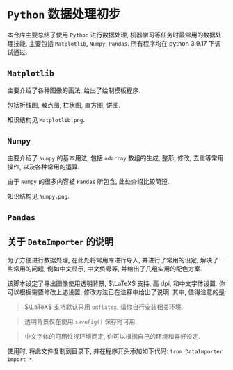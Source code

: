 <!-- 
<script src="https://polyfill.io/v3/polyfill.min.js?features=es6"></script>
<script type="text/javascript" id="MathJax-script" async
  src="https://cdn.jsdelivr.net/npm/mathjax@3/es5/tex-chtml.js">
</script>
-->

# `Python` 数据处理初步

本仓库主要总结了使用 `Python` 进行数据处理, 机器学习等任务时最常用的数据处理技能, 主要包括 `Matplotlib`, `Numpy`, `Pandas`. 所有程序均在 python 3.9.17 下调试通过.

## `Matplotlib`

主要介绍了各种图像的画法, 给出了绘制模板程序.

包括折线图, 散点图, 柱状图, 直方图, 饼图.

知识结构见 `Matplotlib.png`.

## `Numpy`

主要介绍了 `Numpy` 的基本用法, 包括 `ndarray` 数组的生成, 整形, 修改, 去重等常用操作, 以及各种常用的运算.

由于 `Numpy` 的很多内容被 `Pandas` 所包含, 此处介绍比较简短.

知识结构见 `Numpy.png`.

## `Pandas`

## 关于 `DataImporter` 的说明

为了方便进行数据处理, 在此处将常用库进行导入, 并进行了常用的设定, 解决了一些常用的问题, 例如中文显示, 中文负号等, 并给出了几组实用的配色方案.

该脚本设定了导出图像使用透明背景, $\LaTeX$ 支持, 高 dpi, 和中文字体设置. 你可以根据需要修改上述设置, 修改方法已在注释中给出了说明. 其中, 值得注意的是:

> $\LaTeX$ 支持默认采用 `pdflatex`, 请你自行安装相关环境.

> 透明背景仅在使用 `savefig()` 保存时可用.

> 中文字体的可用性视环境而定, 你可以根据自己的环境和喜好设定.

使用时, 将此文件复制到目录下, 并在程序开头添加如下代码: `from DataImporter import *`.

